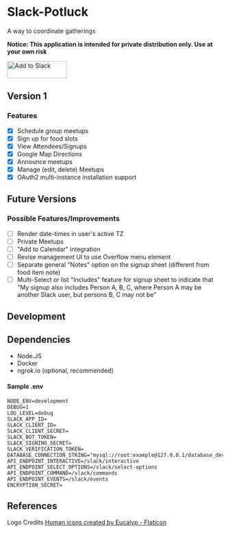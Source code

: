 # Slack-Potluck
A way to coordinate gatherings

**Notice: This application is intended for private distribution only. Use at your own risk**

<a href="https://slack.com/oauth/v2/authorize?client_id=3832577931127.4950891124451&scope=app_mentions:read,channels:join,chat:write,commands,users:read&user_scope="><img alt="Add to Slack" height="40" width="139" src="https://platform.slack-edge.com/img/add_to_slack.png" srcSet="https://platform.slack-edge.com/img/add_to_slack.png 1x, https://platform.slack-edge.com/img/add_to_slack@2x.png 2x" /></a>

## Version 1

### Features
- [x] Schedule group meetups
- [x] Sign up for food slots
- [x] View Attendees/Signups
- [x] Google Map Directions
- [x] Announce meetups
- [x] Manage (edit, delete) Meetups
- [x] OAuth2 multi-instance installation support

## Future Versions
### Possible Features/Improvements
- [ ] Render date-times in user's active TZ
- [ ] Private Meetups
- [ ] "Add to Calendar" integration
- [ ] Revise management UI to use Overflow menu element
- [ ] Separate general "Notes" option on the signup sheet (different from food item note)
- [ ] Multi-Select or list "Includes" feature for signup sheet to indicate that "My signup also includes Person A, B, C, where Person A may be another Slack user, but persons B, C may not be"

## Development

## Dependencies
- Node.JS
- Docker
- ngrok.io (optional, recommended)

#### Sample .env
```
NODE_ENV=development
DEBUG=1
LOG_LEVEL=debug
SLACK_APP_ID=
SLACK_CLIENT_ID=
SLACK_CLIENT_SECRET=
SLACK_BOT_TOKEN=
SLACK_SIGNING_SECRET=
SLACK_VERIFICATION_TOKEN=
DATABASE_CONNECTION_STRING="mysql://root:example@127.0.0.1/database_dev"
API_ENDPOINT_INTERACTIVE=/slack/interactive
API_ENDPOINT_SELECT_OPTIONS=/slack/select-options
API_ENDPOINT_COMMAND=/slack/commands
API_ENDPOINT_EVENTS=/slack/events
ENCRYPTION_SECRET=
```


## References
Logo Credits
<a href="https://www.flaticon.com/free-icons/human" title="human icons">Human icons created by Eucalyp - Flaticon</a>
